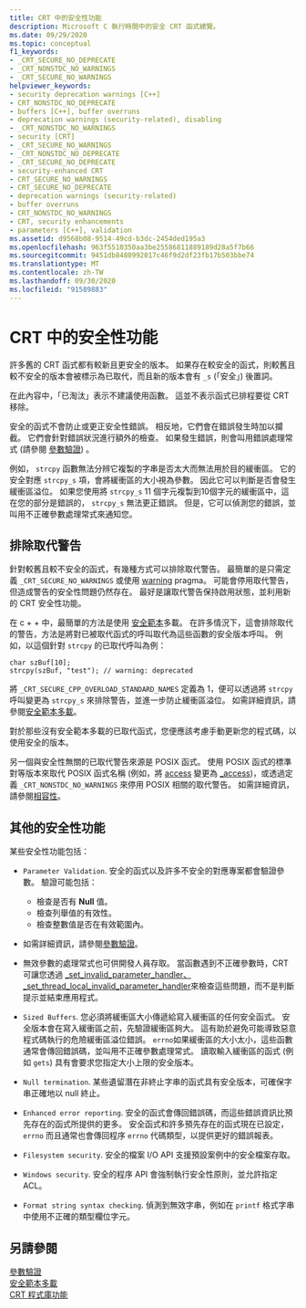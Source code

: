 ```yaml
---
title: CRT 中的安全性功能
description: Microsoft C 執行時間中的安全 CRT 函式總覽。
ms.date: 09/29/2020
ms.topic: conceptual
f1_keywords:
- _CRT_SECURE_NO_DEPRECATE
- _CRT_NONSTDC_NO_WARNINGS
- _CRT_SECURE_NO_WARNINGS
helpviewer_keywords:
- security deprecation warnings [C++]
- CRT_NONSTDC_NO_DEPRECATE
- buffers [C++], buffer overruns
- deprecation warnings (security-related), disabling
- _CRT_NONSTDC_NO_WARNINGS
- security [CRT]
- _CRT_SECURE_NO_WARNINGS
- _CRT_NONSTDC_NO_DEPRECATE
- _CRT_SECURE_NO_DEPRECATE
- security-enhanced CRT
- CRT_SECURE_NO_WARNINGS
- CRT_SECURE_NO_DEPRECATE
- deprecation warnings (security-related)
- buffer overruns
- CRT_NONSTDC_NO_WARNINGS
- CRT, security enhancements
- parameters [C++], validation
ms.assetid: d9568b08-9514-49cd-b3dc-2454ded195a3
ms.openlocfilehash: 963f5510350aa3be25586811889189d28a5f7b66
ms.sourcegitcommit: 9451db8480992017c46f9d2df23fb17b503bbe74
ms.translationtype: MT
ms.contentlocale: zh-TW
ms.lasthandoff: 09/30/2020
ms.locfileid: "91589883"
---
```

# <a name="security-features-in-the-crt"></a>CRT 中的安全性功能

許多舊的 CRT 函式都有較新且更安全的版本。 如果存在較安全的函式，則較舊且較不安全的版本會被標示為已取代，而且新的版本會有 `_s` (「安全」) 後置詞。

在此內容中，「已淘汰」表示不建議使用函數。 這並不表示函式已排程要從 CRT 移除。

安全的函式不會防止或更正安全性錯誤。 相反地，它們會在錯誤發生時加以攔截。 它們會針對錯誤狀況進行額外的檢查。 如果發生錯誤，則會叫用錯誤處理常式 (請參閱 [參數驗證](../c-runtime-library/parameter-validation.md)) 。

例如， `strcpy` 函數無法分辨它複製的字串是否太大而無法用於目的緩衝區。 它的安全對應 `strcpy_s` 項，會將緩衝區的大小視為參數。 因此它可以判斷是否會發生緩衝區溢位。 如果您使用將 `strcpy_s` 11 個字元複製到10個字元的緩衝區中，這在您的部分是錯誤的， `strcpy_s` 無法更正錯誤。 但是，它可以偵測您的錯誤，並叫用不正確參數處理常式來通知您。

## <a name="eliminating-deprecation-warnings"></a>排除取代警告

針對較舊且較不安全的函式，有幾種方式可以排除取代警告。 最簡單的是只需定義 `_CRT_SECURE_NO_WARNINGS` 或使用 [warning](../preprocessor/warning.md) pragma。 可能會停用取代警告，但造成警告的安全性問題仍然存在。 最好是讓取代警告保持啟用狀態，並利用新的 CRT 安全性功能。

在 c + + 中，最簡單的方法是使用 [安全範本](../c-runtime-library/secure-template-overloads.md)多載。 在許多情況下，這會排除取代的警告，方法是將對已被取代函式的呼叫取代為這些函數的安全版本呼叫。 例如，以這個針對 `strcpy` 的已取代呼叫為例：

```
char szBuf[10];
strcpy(szBuf, "test"); // warning: deprecated
```

將 `_CRT_SECURE_CPP_OVERLOAD_STANDARD_NAMES` 定義為 1，便可以透過將 `strcpy` 呼叫變更為 `strcpy_s` 來排除警告，並進一步防止緩衝區溢位。 如需詳細資訊，請參閱[安全範本多載](../c-runtime-library/secure-template-overloads.md)。

對於那些沒有安全範本多載的已取代函式，您便應該考慮手動更新您的程式碼，以使用安全的版本。

另一個與安全性無關的已取代警告來源是 POSIX 函式。 使用 POSIX 函式的標準對等版本來取代 POSIX 函式名稱 (例如，將 [access](../c-runtime-library/reference/access-crt.md) 變更為 [_access](../c-runtime-library/reference/access-waccess.md))，或透過定義 `_CRT_NONSTDC_NO_WARNINGS` 來停用 POSIX 相關的取代警告。 如需詳細資訊，請參閱[相容性](compatibility.md)。

## <a name="additional-security-features"></a>其他的安全性功能

某些安全性功能包括：

- `Parameter Validation`. 安全的函式以及許多不安全的對應專案都會驗證參數。 驗證可能包括：

  - 檢查是否有 **Null** 值。
  - 檢查列舉值的有效性。
  - 檢查整數值是否在有效範圍內。

- 如需詳細資訊，請參閱[參數驗證](../c-runtime-library/parameter-validation.md)。

- 無效參數的處理常式也可供開發人員存取。 當函數遇到不正確參數時，CRT 可讓您透過 [_set_invalid_parameter_handler、_set_thread_local_invalid_parameter_handler](../c-runtime-library/reference/set-invalid-parameter-handler-set-thread-local-invalid-parameter-handler.md)來檢查這些問題，而不是判斷提示並結束應用程式。

- `Sized Buffers`. 您必須將緩衝區大小傳遞給寫入緩衝區的任何安全函式。 安全版本會在寫入緩衝區之前，先驗證緩衝區夠大。 這有助於避免可能導致惡意程式碼執行的危險緩衝區溢位錯誤。 `errno`如果緩衝區的大小太小，這些函數通常會傳回錯誤碼，並叫用不正確參數處理常式。 讀取輸入緩衝區的函式 (例如 `gets`) 具有會要求您指定大小上限的安全版本。

- `Null termination`. 某些遺留潛在非終止字串的函式具有安全版本，可確保字串正確地以 null 終止。

- `Enhanced error reporting`. 安全的函式會傳回錯誤碼，而這些錯誤資訊比預先存在的函式所提供的更多。 安全函式和許多預先存在的函式現在已設定， `errno` 而且通常也會傳回程序 `errno` 代碼類型，以提供更好的錯誤報表。

- `Filesystem security`. 安全的檔案 I/O API 支援預設案例中的安全檔案存取。

- `Windows security`. 安全的程序 API 會強制執行安全性原則，並允許指定 ACL。

- `Format string syntax checking`. 偵測到無效字串，例如在 `printf` 格式字串中使用不正確的類型欄位字元。

## <a name="see-also"></a>另請參閱

[參數驗證](../c-runtime-library/parameter-validation.md)<br/>
[安全範本多載](../c-runtime-library/secure-template-overloads.md)<br/>
[CRT 程式庫功能](../c-runtime-library/crt-library-features.md)
